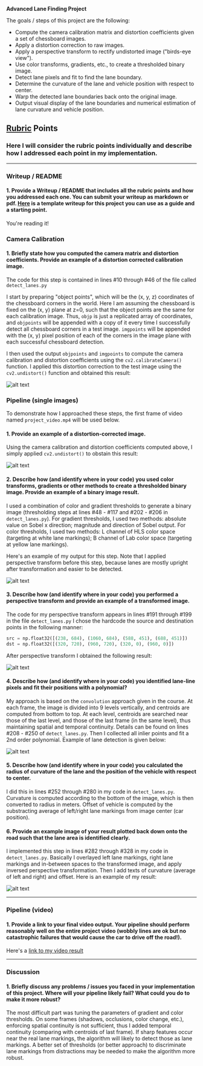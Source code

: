 **Advanced Lane Finding Project**

The goals / steps of this project are the following:

* Compute the camera calibration matrix and distortion coefficients given a set of chessboard images.
* Apply a distortion correction to raw images.
* Apply a perspective transform to rectify undistorted image ("birds-eye view").
* Use color transforms, gradients, etc., to create a thresholded binary image.
* Detect lane pixels and fit to find the lane boundary.
* Determine the curvature of the lane and vehicle position with respect to center.
* Warp the detected lane boundaries back onto the original image.
* Output visual display of the lane boundaries and numerical estimation of lane curvature and vehicle position.

[//]: # (Image References)

[image1]: ./output_images/output_test1.jpg "Undistorted"
[image2]: ./output_images/undistorted.jpg "Road Transformed"
[image3]: ./output_images/binary.jpg "Binary Example"
[image4]: ./output_images/warped.jpg "Warp Example"
[image5]: ./output_images/detection.jpg "Fit Visual"
[image6]: ./output_images/lane.jpg "Output"
[video1]: ./project_video.mp4 "Video"

## [Rubric](https://review.udacity.com/#!/rubrics/571/view) Points

### Here I will consider the rubric points individually and describe how I addressed each point in my implementation.  

---

### Writeup / README

#### 1. Provide a Writeup / README that includes all the rubric points and how you addressed each one.  You can submit your writeup as markdown or pdf.  [Here](https://github.com/udacity/CarND-Advanced-Lane-Lines/blob/master/writeup_template.md) is a template writeup for this project you can use as a guide and a starting point.  

You're reading it!

### Camera Calibration

#### 1. Briefly state how you computed the camera matrix and distortion coefficients. Provide an example of a distortion corrected calibration image.

The code for this step is contained in lines #10 through #46 of the file called `detect_lanes.py`

I start by preparing "object points", which will be the (x, y, z) coordinates of the chessboard corners in the world. Here I am assuming the chessboard is fixed on the (x, y) plane at z=0, such that the object points are the same for each calibration image.  Thus, `objp` is just a replicated array of coordinates, and `objpoints` will be appended with a copy of it every time I successfully detect all chessboard corners in a test image.  `imgpoints` will be appended with the (x, y) pixel position of each of the corners in the image plane with each successful chessboard detection.  

I then used the output `objpoints` and `imgpoints` to compute the camera calibration and distortion coefficients using the `cv2.calibrateCamera()` function.  I applied this distortion correction to the test image using the `cv2.undistort()` function and obtained this result: 

![alt text][image1]

### Pipeline (single images)

To demonstrate how I approached these steps, the first frame of video named `project_video.mp4` will be used below.

#### 1. Provide an example of a distortion-corrected image.

Using the camera calibration and distortion coefficients computed above, I simply applied `cv2.undistort()` to obstain this result:

![alt text][image2]

#### 2. Describe how (and identify where in your code) you used color transforms, gradients or other methods to create a thresholded binary image.  Provide an example of a binary image result.

I used a combination of color and gradient thresholds to generate a binary image (thresholding steps at lines #48 - #117 and #202 - #206 in `detect_lanes.py`). For gradient thresholds, I used two methods: absolute value on Sobel x direction; magnitude and direction of Sobel output. For color thresholds, I used two methods: L channel of HLS color space (targeting at white lane markings); B channel of Lab color space (targeting at yellow lane markings).

Here's an example of my output for this step. Note that I applied perspective transform before this step, because lanes are mostly upright after transformation and easier to be detected.

![alt text][image3]

#### 3. Describe how (and identify where in your code) you performed a perspective transform and provide an example of a transformed image.

The code for my perspective transform appears in lines #191 through #199 in the file `detect_lanes.py` I chose the hardcode the source and destination points in the following manner:

```python
src = np.float32([(238, 684), (1060, 684), (588, 451), (688, 451)])
dst = np.float32([(320, 720), (960, 720), (320, 0), (960, 0)])
```

After perspective transform I obtained the following result:

![alt text][image4]

#### 4. Describe how (and identify where in your code) you identified lane-line pixels and fit their positions with a polynomial?

My approach is based on the `convolution` approach given in the course. At each frame, the image is divided into 9 levels vertically, and centroids are computed from bottom to top. At each level, centroids are searched near those of the last level, and those of the last frame (in the same level), thus maintaining spatial and temporal continuity. Details can be found on lines #208 - #250 of `detect_lanes.py`. Then I collected all inlier points and fit a 2nd order polynomial. Example of lane detection is given below:

![alt text][image5]

#### 5. Describe how (and identify where in your code) you calculated the radius of curvature of the lane and the position of the vehicle with respect to center.

I did this in lines #252 through #280 in my code in `detect_lanes.py`. Curvature is computed according to the bottom of the image, which is then converted to radius in meters. Offset of vehicle is computed by the substracting average of left/right lane markings from image center (car position).

#### 6. Provide an example image of your result plotted back down onto the road such that the lane area is identified clearly.

I implemented this step in lines #282 through #328 in my code in `detect_lanes.py`. Basically I overlayed left lane markings, right lane markings and in-between spaces to the transformed image, and apply inversed perspective transformation. Then I add texts of curvature (average of left and right) and offset. Here is an example of my result:

![alt text][image6]

---

### Pipeline (video)

#### 1. Provide a link to your final video output.  Your pipeline should perform reasonably well on the entire project video (wobbly lines are ok but no catastrophic failures that would cause the car to drive off the road!).

Here's a [link to my video result](./project_video_output.mp4)

---

### Discussion

#### 1. Briefly discuss any problems / issues you faced in your implementation of this project.  Where will your pipeline likely fail?  What could you do to make it more robust?

The most difficult part was tuning the parameters of gradient and color thresholds. On some frames (shadows, occlusions, color change, etc.), enforcing spatial continuity is not sufficient, thus I added temporal continuity (comparing with centroids of last frame). If sharp features occur near the real lane markings, the algorithm will likely to detect those as lane markings. A better set of thresholds (or better approach) to discriminate lane markings from distractions may be needed to make the algorithm more robust.